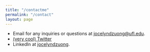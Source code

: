 ```yaml
---
title: "/contactme"
permalink: "/contact"
layout: page
---
```


* Email for any inquiries or questions at [jocelyndzuong@ufl.edu](mailto:jocelyndzuong@ufl.edu).
* [(very cool) Twitter](https://twitter.com/nooduulz)
* LinkedIn at [jocelyndzuong](https://www.linkedin.com/in/jdzng04/).
